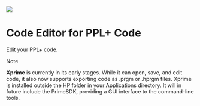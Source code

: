 <img src="https://github.com/Insoft-UK/PrimeSDK/blob/main/Xprime/Assets.xcassets/AppIcon.appiconset/128pt.png" />

# Code Editor for PPL+ Code
Edit your PPL+ code.

>[!NOTE]
**Xprime** is currently in its early stages. While it can open, save, and edit code, it also now supports exporting code as .prgm or .hprgm files.
Xprime is installed outside the HP folder in your Applications directory. It will in future include the PrimeSDK, providing a GUI interface to the command-line tools.
